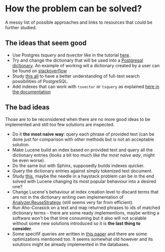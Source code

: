 # How the problem can be solved?

A messy list of possible approaches and links to resources that could be further
studied.

## The ideas that seem good

* Use Postgres _tsquery_ and _tsvector_  like in the tutorial
  [here](https://compose.com/articles/mastering-postgresql-tools-full-text-search-and-phrase-search/).
* Try and change the dictionary that will be used into a [Postgresql
  dictionary](https://www.postgresql.org/docs/9.1/textsearch-dictionaries.html).
  An example of working wit a dictionary created by a user can be found on
  [stackoverflow](https://stackoverflow.com/questions/46687065/can-postgresqls-to-tsvector-function-return-tokens-words-and-not-lexemes)
* Study [this all](https://www.postgresql.org/docs/9.5/textsearch.html) to have
  a better understanding of full-text search possibilities of PostgreSQL.
* Add indexes that can work with `tsvector` or `tsquery` as explained [here in
  the documentation](https://www.postgresql.org/docs/13/textsearch-indexes.html)
## The bad ideas

Those are to be reconsidered when there are no more good ideas to be implemented
and still too few solutions are inspected. 

* Do it __the most naive way__: query each phrase of provided text (can be done
  just for comparison with other methods but is not an acceptable solution.
* Make Lucene build an index based on provided text and query all the dictionary
  entries (looks a bit too much like _the most naive way_, might be even worse).
* Do the same but with Sphinx, supposedly builds indexes quicker.
* Query the dictionary entries against simply tokenized text document.
* Study [this](https://kandepet.com/dissecting-lucene-the-index-format/), maybe
  the needle in a haystack problem can be in the end solved with Lucene changing
  its most popular behaviour into a desired one?
* Change Lucene's behaviour at index creation level to discard terms that are
  not in the dictionary writing own implementation of
  [Analyzer.ReuseStrategy](https://lucene.apache.org/core/4_4_0/core/org/apache/lucene/analysis/Analyzer.ReuseStrategy.html)
  (still seems very far from efficient).
* Run Aho-Corasick on a text and map returned phrases to ids of matched
  dictionary terms - there are some ready implementions, maybe writing a
  software won't be that  time consuming but it also will not scalable without
  some new solutions introduced so it is __the last thing to consider__.
* Some specifif queries are written in [this
  paper](http://www.vldb.org/conf/2004/IND3P3.PDF) and there are some
  optimizations mentioned too. It seems somewhat old however and its solutions
  might be already implemented in the databases.



